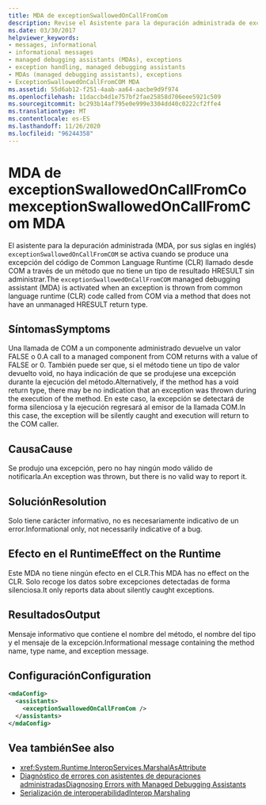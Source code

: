 ```yaml
---
title: MDA de exceptionSwallowedOnCallFromCom
description: Revise el Asistente para la depuración administrada de exceptionSwallowedOnCallFromCOM en .NET. Este MDA se produce si se produce una excepción, pero no hay ninguna manera adecuada de notificarla.
ms.date: 03/30/2017
helpviewer_keywords:
- messages, informational
- informational messages
- managed debugging assistants (MDAs), exceptions
- exception handling, managed debugging assistants
- MDAs (managed debugging assistants), exceptions
- ExceptionSwallowedOnCallFromCOM MDA
ms.assetid: 55d6ab12-f251-4aab-aa64-aacbe9d9f974
ms.openlocfilehash: 11daccb4d1e757bf2fae25858d706eee5921c509
ms.sourcegitcommit: bc293b14af795e0e999e3304dd40c0222cf2ffe4
ms.translationtype: MT
ms.contentlocale: es-ES
ms.lasthandoff: 11/26/2020
ms.locfileid: "96244358"
---
```

# <a name="exceptionswallowedoncallfromcom-mda"></a><span data-ttu-id="23943-104">MDA de exceptionSwallowedOnCallFromCom</span><span class="sxs-lookup"><span data-stu-id="23943-104">exceptionSwallowedOnCallFromCom MDA</span></span>

<span data-ttu-id="23943-105">El asistente para la depuración administrada (MDA, por sus siglas en inglés) `exceptionSwallowedOnCallFromCOM` se activa cuando se produce una excepción del código de Common Language Runtime (CLR) llamado desde COM a través de un método que no tiene un tipo de resultado HRESULT sin administrar.</span><span class="sxs-lookup"><span data-stu-id="23943-105">The `exceptionSwallowedOnCallFromCOM` managed debugging assistant (MDA) is activated when an exception is thrown from common language runtime (CLR) code called from COM via a method that does not have an unmanaged HRESULT return type.</span></span>  
  
## <a name="symptoms"></a><span data-ttu-id="23943-106">Síntomas</span><span class="sxs-lookup"><span data-stu-id="23943-106">Symptoms</span></span>  

 <span data-ttu-id="23943-107">Una llamada de COM a un componente administrado devuelve un valor FALSE o 0.</span><span class="sxs-lookup"><span data-stu-id="23943-107">A call to a managed component from COM returns with a value of FALSE or 0.</span></span> <span data-ttu-id="23943-108">También puede ser que, si el método tiene un tipo de valor devuelto void, no haya indicación de que se produjese una excepción durante la ejecución del método.</span><span class="sxs-lookup"><span data-stu-id="23943-108">Alternatively, if the method has a void return type, there may be no indication that an exception was thrown during the execution of the method.</span></span> <span data-ttu-id="23943-109">En este caso, la excepción se detectará de forma silenciosa y la ejecución regresará al emisor de la llamada COM.</span><span class="sxs-lookup"><span data-stu-id="23943-109">In this case, the exception will be silently caught and execution will return to the COM caller.</span></span>  
  
## <a name="cause"></a><span data-ttu-id="23943-110">Causa</span><span class="sxs-lookup"><span data-stu-id="23943-110">Cause</span></span>  

 <span data-ttu-id="23943-111">Se produjo una excepción, pero no hay ningún modo válido de notificarla.</span><span class="sxs-lookup"><span data-stu-id="23943-111">An exception was thrown, but there is no valid way to report it.</span></span>  
  
## <a name="resolution"></a><span data-ttu-id="23943-112">Solución</span><span class="sxs-lookup"><span data-stu-id="23943-112">Resolution</span></span>  

 <span data-ttu-id="23943-113">Solo tiene carácter informativo, no es necesariamente indicativo de un error.</span><span class="sxs-lookup"><span data-stu-id="23943-113">Informational only, not necessarily indicative of a bug.</span></span>  
  
## <a name="effect-on-the-runtime"></a><span data-ttu-id="23943-114">Efecto en el Runtime</span><span class="sxs-lookup"><span data-stu-id="23943-114">Effect on the Runtime</span></span>  

 <span data-ttu-id="23943-115">Este MDA no tiene ningún efecto en el CLR.</span><span class="sxs-lookup"><span data-stu-id="23943-115">This MDA has no effect on the CLR.</span></span> <span data-ttu-id="23943-116">Solo recoge los datos sobre excepciones detectadas de forma silenciosa.</span><span class="sxs-lookup"><span data-stu-id="23943-116">It only reports data about silently caught exceptions.</span></span>  
  
## <a name="output"></a><span data-ttu-id="23943-117">Resultados</span><span class="sxs-lookup"><span data-stu-id="23943-117">Output</span></span>  

 <span data-ttu-id="23943-118">Mensaje informativo que contiene el nombre del método, el nombre del tipo y el mensaje de la excepción.</span><span class="sxs-lookup"><span data-stu-id="23943-118">Informational message containing the method name, type name, and exception message.</span></span>  
  
## <a name="configuration"></a><span data-ttu-id="23943-119">Configuración</span><span class="sxs-lookup"><span data-stu-id="23943-119">Configuration</span></span>  
  
```xml  
<mdaConfig>  
  <assistants>  
    <exceptionSwallowedOnCallFromCom />  
  </assistants>  
</mdaConfig>  
```  
  
## <a name="see-also"></a><span data-ttu-id="23943-120">Vea también</span><span class="sxs-lookup"><span data-stu-id="23943-120">See also</span></span>

- <xref:System.Runtime.InteropServices.MarshalAsAttribute>
- [<span data-ttu-id="23943-121">Diagnóstico de errores con asistentes de depuraciones administradas</span><span class="sxs-lookup"><span data-stu-id="23943-121">Diagnosing Errors with Managed Debugging Assistants</span></span>](diagnosing-errors-with-managed-debugging-assistants.md)
- [<span data-ttu-id="23943-122">Serialización de interoperabilidad</span><span class="sxs-lookup"><span data-stu-id="23943-122">Interop Marshaling</span></span>](../interop/interop-marshaling.md)
